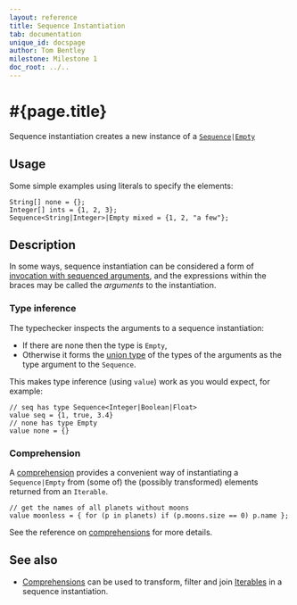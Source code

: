 ```yaml
---
layout: reference
title: Sequence Instantiation
tab: documentation
unique_id: docspage
author: Tom Bentley
milestone: Milestone 1
doc_root: ../..
---
```


# #{page.title}

Sequence instantiation creates a new instance of a 
[`Sequence`](../../structure/type#sequence)`|`[`Empty`](../../structure/type#empty)


## Usage 

Some simple examples using literals to specify the elements:

    String[] none = {};
    Integer[] ints = {1, 2, 3};
    Sequence<String|Integer>|Empty mixed = {1, 2, "a few"};


## Description

In some ways, sequence instantiation can be considered a form of 
[invocation  with sequenced arguments](../invocation#sequenced_arguments), and
the  expressions within the braces may be called the *arguments* to 
the instantiation.

### Type inference

The typechecker inspects the arguments to a sequence 
instantiation:

* If there are none then the type is `Empty`,
* Otherwise it forms the 
  [union type](../../structure/type#union_types) of the types of the 
  arguments as the type argument to the `Sequence`.

This makes type inference (using `value`) work as you would expect,
for example:

    // seq has type Sequence<Integer|Boolean|Float>
    value seq = {1, true, 3.4}
    // none has type Empty
    value none = {}


### Comprehension

A [comprehension](../comprehensions) provides a convenient way of 
instantiating a `Sequence|Empty` from (some of) the (possibly transformed) 
elements returned from an `Iterable`.

    // get the names of all planets without moons
    value moonless = { for (p in planets) if (p.moons.size == 0) p.name };
    
See the reference on [comprehensions](../comprehensions) for more details.

## See also

* [Comprehensions](../comprehensions) can be used to transform, filter and join
  [Iterables](#{site.urls.apidoc_current}/interface_Iterable.html) 
  in a sequence instantiation.
